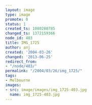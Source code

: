 ```yaml
---
layout: image
type: image
promote: 0
status: 1
created_ts: 1080280785
changed_ts: 1372159366
node_id: 403
title: IMG_1725
author: anj
created: '2004-03-26'
changed: '2013-06-25'
redirect_from:
- "/node/403/"
permalink: "/2004/03/26/img_1725/"
tags:
- Melbourne
images:
- src: image/images/img_1725-403.jpg
  name: img_1725-403.jpg
---
```


